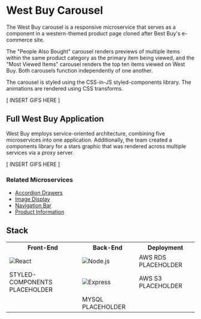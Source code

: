 # West Buy Carousel
The West Buy carousel is a responsive microservice that serves as a component in
a western-themed product page cloned after Best Buy's e-commerce site.

The "People Also Bought" carousel renders previews of multiple items within the
same product category as the primary item being viewed, and the "Most Viewed Items"
carousel renders the top ten items viewed on West Buy.  Both carousels function
independently of one another.  

The carousel is styled using the CSS-in-JS styled-components library.  The animations
are rendered using CSS transforms.

[ INSERT GIFS HERE ]

## Full West Buy Application
West Buy employs service-oriented architecture, combining five microservices into
one application.  Additionally, the team created a components library for a stars
graphic that was rendered across multiple services via a proxy server.

[ INSERT GIFS HERE ]

### Related Microservices
* [Accordion Drawers](https://github.com/HRATX-45-FEC-West-Buy/accordion-drawers)
* [Image Display](https://github.com/HRATX-45-FEC-West-Buy/Image-Feature)
* [Navigation Bar](https://github.com/HRATX-45-FEC-West-Buy/Navbar)
* [Product Information](https://github.com/HRATX-45-FEC-West-Buy/product-info)

## Stack
<table>
  <tr>
    <th>Front-End</th>
    <th>Back-End</th>
    <th>Deployment</th>
  </tr>
  <tr>
    <td><img src="https://github.com/hratx-blue-ocean/Alcove/blob/master/client/dist/assets/stack_images/react.png" alt="React"></td>
    <td><img src="https://github.com/hratx-blue-ocean/Alcove/blob/master/client/dist/assets/stack_images/nodejs.png" alt="Node.js"></td>
    <td>AWS RDS PLACEHOLDER</td>
  </tr>
  <tr>
    <td>STYLED-COMPONENTS PLACEHOLDER</td>
    <td><img src="https://github.com/hratx-blue-ocean/Alcove/blob/master/client/dist/assets/stack_images/expressjs.png" alt="Express"></td>
    <td>AWS S3 PLACEHOLDER</td>
  </tr>
  <tr>
    <td></td>
    <td>MYSQL PLACEHOLDER</td>
    <td></td>
  </tr>
</table>
